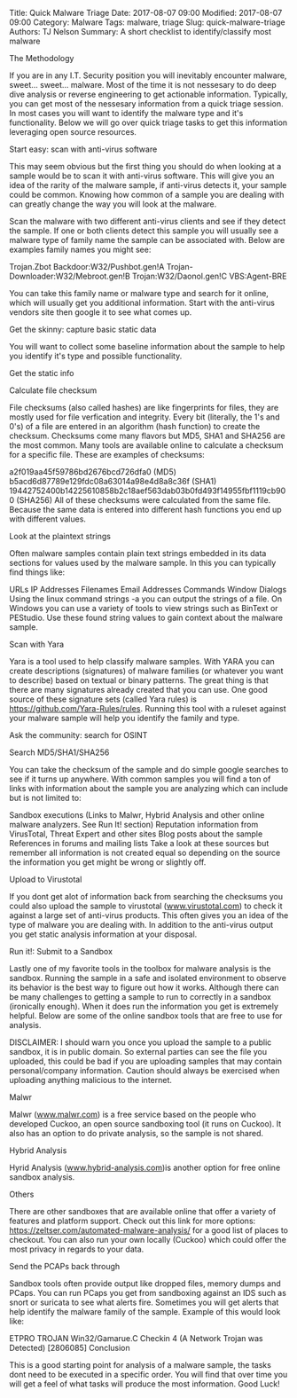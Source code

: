 Title: Quick Malware Triage
Date: 2017-08-07 09:00
Modified: 2017-08-07 09:00
Category: Malware
Tags: malware, triage
Slug: quick-malware-triage
Authors: TJ Nelson
Summary: A short checklist to identify/classify most malware

The Methodology

If you are in any I.T. Security position you will inevitably encounter malware, sweet... sweet... malware. Most of the time it is not nessesary to do deep dive analysis or reverse engineering to get actionable information. Typically, you can get most of the nessesary information from a quick triage session. In most cases you will want to identify the malware type and it's functionality. Below we will go over quick triage tasks to get this information leveraging
open source resources.

Start easy: scan with anti-virus software

This may seem obvious but the first thing you should do when looking at a sample would be to scan it with anti-virus software. This will give you an idea of the rarity of the malware sample, if anti-virus detects it, your sample could be common. Knowing how common of a sample you are dealing with can greatly change the way you will look at the malware.

Scan the malware with two different anti-virus clients and see if they detect the sample. If one or both clients detect this sample you will usually see a malware type of family name the sample can be associated with. Below are examples family names you might see:

Trojan.Zbot
Backdoor:W32/Pushbot.gen!A
Trojan-Downloader:W32/Mebroot.gen!B
Trojan:W32/Daonol.gen!C
VBS:Agent-BRE

You can take this family name or malware type and search for it online, which will usually get you additional information. Start with the anti-virus vendors site then google it to see what comes up.

Get the skinny: capture basic static data

You will want to collect some baseline information about the sample to help you identify it's type and possible functionality.

Get the static info

Calculate file checksum

File checksums (also called hashes) are like fingerprints for files, they are mostly used for file verfication and integrity. Every bit (literally, the 1's and 0's) of a file are entered in an algorithm (hash function) to create the checksum. Checksums come many flavors but MD5, SHA1 and SHA256 are the most common. Many tools are available online to calculate a checksum for a specific file. These are examples of checksums:

a2f019aa45f59786bd2676bcd726dfa0 (MD5)
b5acd6d87789e129fdc08a63014a98e4d8a8c36f (SHA1)
19442752400b14225610858b2c18aef563dab03b0fd493f14955fbf1119cb900 (SHA256)
All of these checksums were calculated from the same file. Because the same data is entered into different hash functions you end up with different values.

Look at the plaintext strings

Often malware samples contain plain text strings embedded in its data sections for values used by the malware sample. In this you can typically find things like:

URLs
IP Addresses
Filenames
Email Addresses
Commands
Window Dialogs
Using the linux command strings -a <filename> you can output the strings of a file. On Windows you can use a variety of tools to view strings such as BinText or PEStudio. Use these found string values to gain context about the malware sample.

Scan with Yara

Yara is a tool used to help classify malware samples. With YARA you can create descriptions (signatures) of malware families (or whatever you want to describe) based on textual or binary patterns. The great thing is that there are many signatures already created that you can use. One good source of these signature sets (called Yara rules) is https://github.com/Yara-Rules/rules. Running this tool with a ruleset against your malware sample will help you identify the family and
type.

Ask the community: search for OSINT

Search MD5/SHA1/SHA256

You can take the checksum of the sample and do simple google searches to see if it turns up anywhere. With common samples you will find a ton of links with information about the sample you are analyzing which can include but is not limited to:

Sandbox executions (Links to Malwr, Hybrid Analysis and other online malware analyzers. See Run It! section)
Reputation information from VirusTotal, Threat Expert and other sites
Blog posts about the sample
References in forums and mailing lists
Take a look at these sources but remember all information is not created equal so depending on the source the information you get might be wrong or slightly off.

Upload to Virustotal

If you dont get alot of information back from searching the checksums you could also upload the sample to virustotal (www.virustotal.com) to check it against a large set of anti-virus products. This often gives you an idea of the type of malware you are dealing with. In addition to the anti-virus output you get static analysis information at your disposal.

Run it!: Submit to a Sandbox

Lastly one of my favorite tools in the toolbox for malware analysis is the sandbox. Running the sample in a safe and isolated environment to observe its behavior is the best way to figure out how it works. Although there can be many challenges to getting a sample to run to correctly in a sandbox (ironically enough). When it does run the information you get is extremely helpful. Below are some of the online sandbox tools that are free to use for analysis.

DISCLAIMER: I should warn you once you upload the sample to a public sandbox, it is in public domain. So external parties can see the file you uploaded, this could be bad if you are uploading samples that may contain personal/company information. Caution should always be exercised when uploading anything malicious to the internet.

Malwr

Malwr (www.malwr.com) is a free service based on the people who developed Cuckoo, an open source sandboxing tool (it runs on Cuckoo). It also has an option to do private analysis, so the sample is not shared.

Hybrid Analysis

Hyrid Analysis (www.hybrid-analysis.com)is another option for free online sandbox analysis.

Others

There are other sandboxes that are available online that offer a variety of features and platform support. Check out this link for more options: https://zeltser.com/automated-malware-analysis/ for a good list of places to checkout. You can also run your own locally (Cuckoo) which could offer the most privacy in regards to your data.

Send the PCAPs back through

Sandbox tools often provide output like dropped files, memory dumps and PCaps. You can run PCaps you get from sandboxing against an IDS such as snort or suricata to see what alerts fire. Sometimes you will get alerts that help identify the malware family of the sample. Example of this would look like:

ETPRO TROJAN Win32/Gamarue.C Checkin 4 (A Network Trojan was Detected) [2806085]
Conclusion

This is a good starting point for analysis of a malware sample, the tasks dont need to be executed in a specific order. You will find that over time you will get a feel of what tasks will produce the most information. Good Luck!
